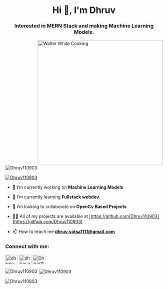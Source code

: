 <h1 align="center">Hi 👋, I'm Dhruv</h1>
<h3 align="center">Interested in MERN Stack and making Machine Learning Models.</h3>

<img align="right" alt="Walter White Cooking" width="400" src="https://media1.tenor.com/images/a2275664d542e8c76b89086ed9d2327f/tenor.gif">

<p align="left"> <img src="https://komarev.com/ghpvc/?username=Dhruv110903&label=Profile%20views&color=0e75b6&style=flat" alt="Dhruv110903" /> </p>

<p align="left"> <a href="https://github.com/ryo-ma/github-profile-trophy"><img src="https://github-profile-trophy.vercel.app/?username=Dhruv110903" alt="Dhruv110903" /></a> </p>

- 🔭 I’m currently working on **Machine Learning Models**

- 🌱 I’m currently learning **Fullstack webdev**

- 👯 I’m looking to collaborate on **OpenCv Based Projects**

- 👨‍💻 All of my projects are available at [https://github.com/Dhruv110903](https://github.com/Dhruv110903)

- 📫 How to reach me **dhruv.vatsa1111@gmail.com**


<h3 align="left">Connect with me:</h3>
<p align="left">
<a href="https://www.linkedin.com/in/dhruv-vatsa/" target="blank"><img align="center" src="https://raw.githubusercontent.com/rahuldkjain/github-profile-readme-generator/master/src/images/icons/Social/linked-in-alt.svg" alt="dhruv-vatsa" height="30" width="40" /></a>
<a href="https://www.instagram.com/dhruv_vatsa1" target="blank"><img align="center" src="https://raw.githubusercontent.com/rahuldkjain/github-profile-readme-generator/master/src/images/icons/Social/instagram.svg" alt="dhruv_vatsa1" height="30" width="40" /></a>
<a href="https://leetcode.com/Dhruv1109/" target="blank"><img align="center" src="https://raw.githubusercontent.com/rahuldkjain/github-profile-readme-generator/master/src/images/icons/Social/leet-code.svg" alt="Dhruv1109" height="30" width="40" /></a>
</p>

<p><img align="left" src="https://github-readme-stats.vercel.app/api/top-langs?username=Dhruv110903&show_icons=true&locale=en&layout=compact" alt="Dhruv110903" /></p>

<p>&nbsp;<img align="center" src="https://github-readme-stats.vercel.app/api?username=Dhruv110903&show_icons=true&locale=en" alt="Dhruv110903" /></p>

<p><img align="center" src="https://github-readme-streak-stats.herokuapp.com/?user=Dhruv110903&" alt="Dhruv110903" /></p>
